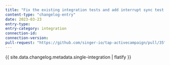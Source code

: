 ```yaml
---
title: "Fix the existing integration tests and add interrupt sync test case"
content-type: "changelog-entry"
date: 2023-03-23
entry-type: 
entry-category: integration
connection-id: 
connection-version: 
pull-request: "https://github.com/singer-io/tap-activecampaign/pull/35"
---
```

{{ site.data.changelog.metadata.single-integration | flatify }}
